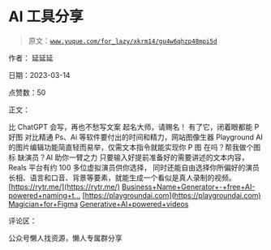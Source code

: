 # AI 工具分享

> 原文：[`www.yuque.com/for_lazy/xkrm14/gu4w6qhzp48mpi5d`](https://www.yuque.com/for_lazy/xkrm14/gu4w6qhzp48mpi5d)

作者： 延延延

日期：2023-03-14

点赞数：50

正文：

比 ChatGPT 会写，再也不愁写文案 起名大师，请赐名！ 有了它，闭着眼都能 P 好图 对比精通 Ps、Ai 等软件要付出的时间和精力，网站图像生器 Playground AI 的图片编辑功能简直轻而易举，仅需文本指令就能实现你 P 图 在吗？帮我做个图标 缺演员？AI 助你一臂之力 只要输入好提前准备好的需要讲述的文本内容，Reals 平台有约 100 多位虚拟演员供你选择， 同时还能自由选择你所偏好的演员长相、语言和口音、背景等要素，就能生成一个看似是真人录制的视频。[https://rytr.me/](https://rytr.me/) [Business+Name+Generator+-+free+AI-powered+naming+t...](https://namelix.com) [https://playgroundai.com](https://playgroundai.com) [Magician+for+Figma](https://magician.design) [Generative+AI+powered+videos](https://hourone.ai/generative-ai-video-des/)

评论区：

公众号懒人找资源，懒人专属群分享

